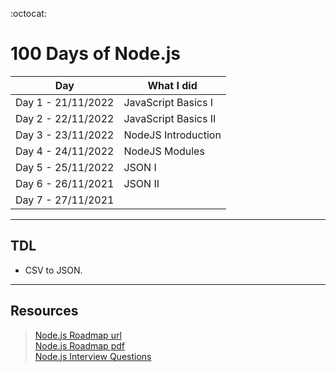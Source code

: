 :octocat:
# 100 Days of Node.js

Day|What I did
------------ | ------------- 
Day 1 - 21/11/2022| JavaScript Basics I
Day 2 - 22/11/2022| JavaScript Basics II
Day 3 - 23/11/2022| NodeJS Introduction
Day 4 - 24/11/2022| NodeJS Modules
Day 5 - 25/11/2022| JSON I
Day 6 - 26/11/2021| JSON II
Day 7 - 27/11/2021| 

___
## TDL

- CSV to JSON.
___
## Resources
><a href="https://roadmap.sh/nodejs" target="_blank">Node.js Roadmap url</a>  
><a href="Resources/NodeJS Roadmap.pdf" target="_blank">Node.js Roadmap pdf</a>  
><a href="Resources/NodeJS Interview Questions.pdf" target="_blank">Node.js Interview Questions</a>

